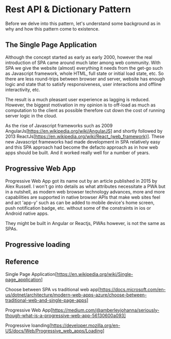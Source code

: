 # Rest API & Dictionary Pattern

Before we delve into this pattern, let's understand some background as in why and how this pattern come to existence.

## The Single Page Application

Although the concept started as early as early 2000, however the real introduction of SPA came around much later among web community. With SPA we give the website (almost) everything it needs from the get-go such as Javascript framework, whole HTML, full state or initial load state, etc. So there are less round-trips between browser and server, website has enough logic and state that to satisfy responsiveness, user interactions and offline interactivity, etc.

The result is a much pleasant user experience as lagging is reduced. However, the biggest motivation in my opinion is to off-load as much as computation to the client as possible therefore cut down the cost of running server logic in the cloud.

As the rise of Javascript frameworks such as 2009 AngularJs[https://en.wikipedia.org/wiki/AngularJS] and shortly followed by 2013 ReactJs[https://en.wikipedia.org/wiki/React_(web_framework)]. These new Javascript frameworks had made development in SPA relatively easy and this SPA approach had become the defacto approach as in how web apps should be built. And it worked really well for a number of years.   

## Progressive Web App

Progressive Web App got its name out by an article published in 2015 by Alex Russell. I won't go into details as what attributes necessitate a PWA but in a nutshell, as modern web browser technology advances, more and more capabilities are supported in native browser APIs that make web sites feel and act 'app-y' such as can be added to mobile device's home screen, push notification badge, etc. without some of the constraints in ios or Android native apps. 

They might be built in Angular or Reactjs, PWAs however, is not the same as SPAs. 


## Progressive loading


## Reference

Single Page Application[https://en.wikipedia.org/wiki/Single-page_application]

Choose between SPA vs traditional web app[https://docs.microsoft.com/en-us/dotnet/architecture/modern-web-apps-azure/choose-between-traditional-web-and-single-page-apps]

Progressive Web App[https://medium.com/@amberleyjohanna/seriously-though-what-is-a-progressive-web-app-56130600a093]

Progressive loanding[https://developer.mozilla.org/en-US/docs/Web/Progressive_web_apps/Loading]
